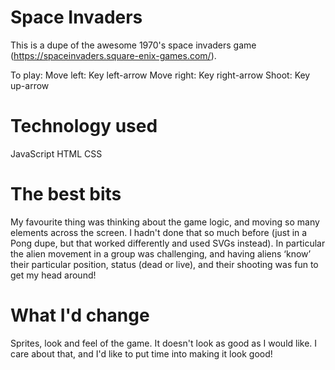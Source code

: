 # Space Invaders
This is a dupe of the awesome 1970's space invaders game (https://spaceinvaders.square-enix-games.com/).

To play:
Move left: Key left-arrow
Move right: Key right-arrow
Shoot: Key up-arrow

# Technology used
JavaScript
HTML
CSS

# The best bits
My favourite thing was thinking about the game logic, and moving so many elements across the screen. I hadn't done that so much before (just in a Pong dupe, but that worked differently and used SVGs instead). In particular the alien movement in a group was challenging, and having aliens ‘know’ their particular position, status (dead or live), and their shooting was fun to get my head around!

# What I'd change
Sprites, look and feel of the game. It doesn't look as good as I would like. I care about that, and I'd like to put time into making it look good!
